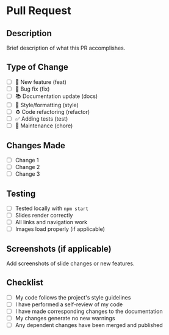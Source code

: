 # Pull Request

## Description
Brief description of what this PR accomplishes.

## Type of Change
- [ ] 🚀 New feature (feat)
- [ ] 🐛 Bug fix (fix)
- [ ] 📚 Documentation update (docs)
- [ ] 🎨 Style/formatting (style)
- [ ] ♻️ Code refactoring (refactor)
- [ ] ✅ Adding tests (test)
- [ ] 🔧 Maintenance (chore)

## Changes Made
- [ ] Change 1
- [ ] Change 2
- [ ] Change 3

## Testing
- [ ] Tested locally with `npm start`
- [ ] Slides render correctly
- [ ] All links and navigation work
- [ ] Images load properly (if applicable)

## Screenshots (if applicable)
Add screenshots of slide changes or new features.

## Checklist
- [ ] My code follows the project's style guidelines
- [ ] I have performed a self-review of my code
- [ ] I have made corresponding changes to the documentation
- [ ] My changes generate no new warnings
- [ ] Any dependent changes have been merged and published